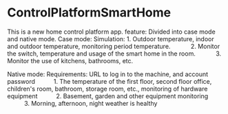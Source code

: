# ControlPlatformSmartHome
This is a new home control platform app.
feature:
Divided into case mode and native mode.
Case mode:
Simulation: 1. Outdoor temperature, indoor and outdoor temperature, monitoring period temperature.
           2. Monitor the switch, temperature and usage of the smart home in the room.
           3. Monitor the use of kitchens, bathrooms, etc.

Native mode:
Requirements: URL to log in to the machine, and account password
          1. The temperature of the first floor, second floor office, children's room, bathroom, storage room, etc., monitoring of hardware equipment
          2. Basement, garden and other equipment monitoring
          3. Morning, afternoon, night weather is healthy
